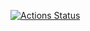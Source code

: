 [![Actions Status](https://github.com/PavelZ94/python-project-49/actions/workflows/hello.yml/badge.svg)](https://github.com/PavelZ94/hexlet_pytest/actions)